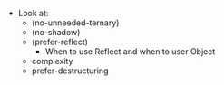 - Look at:
    - (no-unneeded-ternary)
    - (no-shadow)
    - (prefer-reflect)
        - When to use Reflect and when to user Object
    - complexity
    - prefer-destructuring